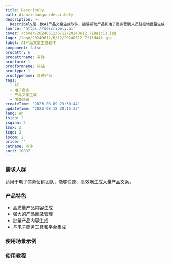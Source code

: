 ```yaml
---
title: Describely
path: dianzishangwu/describely
description: >-
  Describely是一款AI产品文案生成软件，能够帮助产品和电子商务营销人员轻松地批量生成产品描述、标题和其他电子商务内容。它由ChatGPT和OpenAI的GPT模型驱动，但经过了优化，适用于电子商务文案创作需求和工作流程。您可以在几秒钟内获得高质量的产品内容，进行强大的产品目录管理，与电子商务工具和平台集成，还可以在团队成员之间进行分配和审核。
source: 'https://describely.ai'
cover: /cover/20240612/6/12/20240612_718a1c13.jpg
logo: /logo/20240612/6/12/20240612_7f15d44f.jpg
label: AI产品文案生成软件
component: false
procattr: 6
procattrname: 写作
procform: 1
procformname: 网站
proctype: 1
proctypename: 普通产品
tags:
  - AI
  - 电子商务
  - 产品文案生成
  - 电商营销
createTime: '2023-08-09 23:30:44'
updateTime: '2023-08-18 20:15:33'
lang: en
isicp: 2
isqian: 2
iswx: 2
isqq: 2
iscom: 2
price: ''
catname: 写作
sort: 10897
---
```




### 需求人群
适用于电子商务营销团队，能够快速、高效地生成大量产品文案。

### 产品特色
- 高质量产品内容生成
- 强大的产品目录管理
- 批量产品内容生成
- 与电子商务工具和平台集成

### 使用场景示例


### 使用教程


  
